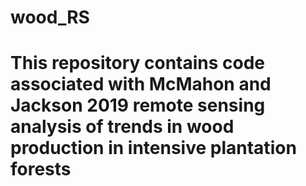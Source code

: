 # wood_RS
# This repository contains code associated with McMahon and Jackson 2019 remote sensing analysis of trends in wood production in intensive plantation forests
